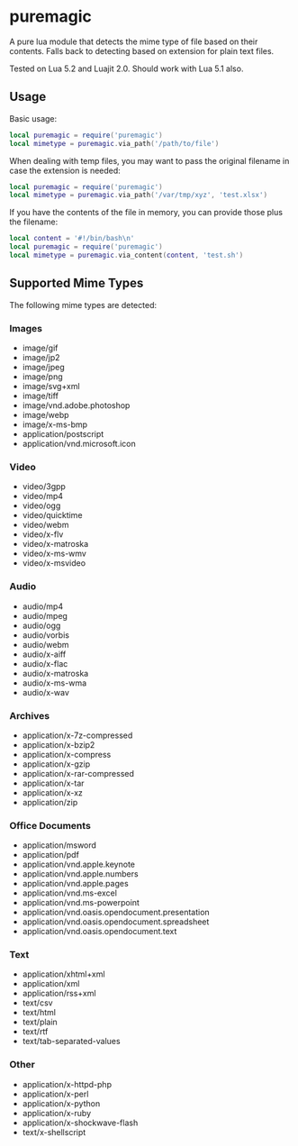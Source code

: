 # puremagic

A pure lua module that detects the mime type of file based on their contents. Falls back to detecting based on extension for plain text files.

Tested on Lua 5.2 and Luajit 2.0. Should work with Lua 5.1 also.

## Usage

Basic usage:

```lua
local puremagic = require('puremagic')
local mimetype = puremagic.via_path('/path/to/file')
```

When dealing with temp files, you may want to pass the original filename in case the extension is needed:

```lua
local puremagic = require('puremagic')
local mimetype = puremagic.via_path('/var/tmp/xyz', 'test.xlsx')
```

If you have the contents of the file in memory, you can provide those plus the filename:

```lua
local content = '#!/bin/bash\n'
local puremagic = require('puremagic')
local mimetype = puremagic.via_content(content, 'test.sh')
```

## Supported Mime Types

The following mime types are detected:

### Images

 - image/gif
 - image/jp2
 - image/jpeg
 - image/png
 - image/svg+xml
 - image/tiff
 - image/vnd.adobe.photoshop
 - image/webp
 - image/x-ms-bmp
 - application/postscript
 - application/vnd.microsoft.icon

### Video

 - video/3gpp
 - video/mp4
 - video/ogg
 - video/quicktime
 - video/webm
 - video/x-flv
 - video/x-matroska
 - video/x-ms-wmv
 - video/x-msvideo

### Audio

 - audio/mp4
 - audio/mpeg
 - audio/ogg
 - audio/vorbis
 - audio/webm
 - audio/x-aiff
 - audio/x-flac
 - audio/x-matroska
 - audio/x-ms-wma
 - audio/x-wav

### Archives

 - application/x-7z-compressed
 - application/x-bzip2
 - application/x-compress
 - application/x-gzip
 - application/x-rar-compressed
 - application/x-tar
 - application/x-xz 
 - application/zip

### Office Documents

 - application/msword
 - application/pdf
 - application/vnd.apple.keynote
 - application/vnd.apple.numbers
 - application/vnd.apple.pages
 - application/vnd.ms-excel
 - application/vnd.ms-powerpoint
 - application/vnd.oasis.opendocument.presentation
 - application/vnd.oasis.opendocument.spreadsheet
 - application/vnd.oasis.opendocument.text

### Text

 - application/xhtml+xml
 - application/xml
 - application/rss+xml
 - text/csv
 - text/html
 - text/plain
 - text/rtf
 - text/tab-separated-values

### Other

 - application/x-httpd-php
 - application/x-perl
 - application/x-python
 - application/x-ruby
 - application/x-shockwave-flash
 - text/x-shellscript
